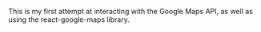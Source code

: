 This is my first attempt at interacting with the Google Maps API, as well as using the react-google-maps library.